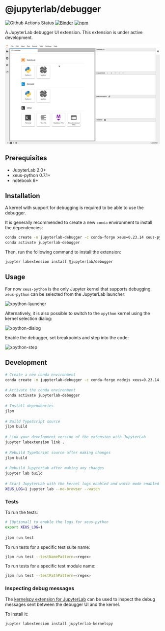 # @jupyterlab/debugger

![Github Actions Status](https://github.com/jupyterlab/debugger/workflows/Tests/badge.svg)
[![Binder](https://mybinder.org/badge_logo.svg)](https://mybinder.org/v2/gh/jupyterlab/debugger/stable?urlpath=/lab/tree/examples/index.ipynb)
[![npm](https://img.shields.io/npm/v/@jupyterlab/debugger.svg)](https://www.npmjs.com/package/@jupyterlab/debugger)

A JupyterLab debugger UI extension. This extension is under active development.

![screencast](./screencast.gif)

## Prerequisites

- JupyterLab 2.0+
- xeus-python 0.7.1+
- notebook 6+

## Installation

A kernel with support for debugging is required to be able to use the debugger.

It is generally recommended to create a new `conda` environment to install the dependencies:

```bash
conda create -n jupyterlab-debugger -c conda-forge xeus=0.23.14 xeus-python=0.7.1 notebook=6 jupyterlab=2 ptvsd nodejs
conda activate jupyterlab-debugger
```

Then, run the following command to install the extension:

```bash
jupyter labextension install @jupyterlab/debugger
```

## Usage

For now `xeus-python` is the only Jupyter kernel that supports debugging. `xeus-python` can be selected from the JupyterLab launcher:

![xpython-launcher](https://user-images.githubusercontent.com/591645/75235047-f8080f00-57bb-11ea-80c1-d422b9ff4ad4.png)

Alternatively, it is also possible to switch to the `xpython` kernel using the kernel selection dialog:

![xpython-dialog](https://user-images.githubusercontent.com/591645/80113902-2bc8a080-8583-11ea-8a8c-c7c0932107ae.gif)

Enable the debugger, set breakpoints and step into the code:

![xpython-step](https://user-images.githubusercontent.com/591645/80114105-70ecd280-8583-11ea-82b1-ca2e84a4ae0f.gif)

## Development

```bash
# Create a new conda environment
conda create -n jupyterlab-debugger -c conda-forge nodejs xeus=0.23.14 xeus-python=0.7.1 ptvsd jupyterlab=2

# Activate the conda environment
conda activate jupyterlab-debugger

# Install dependencies
jlpm

# Build TypeScript source
jlpm build

# Link your development version of the extension with JupyterLab
jupyter labextension link .

# Rebuild TypeScript source after making changes
jlpm build

# Rebuild JupyterLab after making any changes
jupyter lab build

# Start JupyterLab with the kernel logs enabled and watch mode enabled
XEUS_LOG=1 jupyter lab --no-browser --watch
```

### Tests

To run the tests:

```bash
# [Optional] to enable the logs for xeus-python
export XEUS_LOG=1

jlpm run test
```

To run tests for a specific test suite name:

```bash
jlpm run test --testNamePattern=<regex>
```

To run tests for a specific test module name:

```bash
jlpm run test --testPathPattern=<regex>
```

### Inspecting debug messages

The [kernelspy extension for JupyterLab](https://github.com/vidartf/jupyterlab-kernelspy) can be used to inspect the debug messages sent between the debugger UI and the kernel.

To install it:

```bash
jupyter labextension install jupyterlab-kernelspy
```
